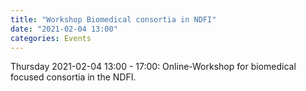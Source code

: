 ```yaml
---
title: "Workshop Biomedical consortia in NDFI"
date: "2021-02-04 13:00"
categories: Events
---
```


Thursday 2021-02-04 13:00 - 17:00: Online-Workshop for biomedical focused consortia in the NDFI.

